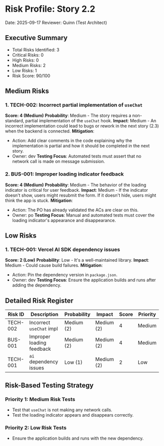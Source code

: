 # Risk Profile: Story 2.2

Date: 2025-09-17
Reviewer: Quinn (Test Architect)

## Executive Summary

- Total Risks Identified: 3
- Critical Risks: 0
- High Risks: 0
- Medium Risks: 2
- Low Risks: 1
- Risk Score: 90/100

## Medium Risks

### 1. TECH-002: Incorrect partial implementation of `useChat`

**Score: 4 (Medium)**
**Probability**: Medium - The story requires a non-standard, partial implementation of the `useChat` hook.
**Impact**: Medium - An incorrect implementation could lead to bugs or rework in the next story (2.3) when the backend is connected.
**Mitigation**:
- Action: Add clear comments in the code explaining why the implementation is partial and how it should be completed in the next story.
- Owner: dev
**Testing Focus**: Automated tests must assert that no network call is made on message submission.

### 2. BUS-001: Improper loading indicator feedback

**Score: 4 (Medium)**
**Probability**: Medium - The behavior of the loading indicator is critical for user feedback.
**Impact**: Medium - If the indicator doesn't show, users might resubmit the form. If it doesn't hide, users might think the app is stuck.
**Mitigation**:
- Action: The PO has already validated the ACs are clear on this.
- Owner: po
**Testing Focus**: Manual and automated tests must cover the loading indicator's appearance and disappearance.

## Low Risks

### 1. TECH-001: Vercel AI SDK dependency issues

**Score: 2 (Low)**
**Probability**: Low - It's a well-maintained library.
**Impact**: Medium - Could cause build failures.
**Mitigation**:
- Action: Pin the dependency version in `package.json`.
- Owner: dev
**Testing Focus**: Ensure the application builds and runs after adding the dependency.

## Detailed Risk Register

| Risk ID  | Description             | Probability | Impact     | Score | Priority |
| -------- | ----------------------- | ----------- | ---------- | ----- | -------- |
| TECH-002 | Incorrect `useChat` impl | Medium (2)  | Medium (2) | 4     | Medium   |
| BUS-001  | Improper loading feedback | Medium (2)  | Medium (2) | 4     | Medium   |
| TECH-001 | `ai` dependency issues  | Low (1)     | Medium (2) | 2     | Low      |

## Risk-Based Testing Strategy

### Priority 1: Medium Risk Tests
- Test that `useChat` is not making any network calls.
- Test the loading indicator appears and disappears correctly.

### Priority 2: Low Risk Tests
- Ensure the application builds and runs with the new dependency.
